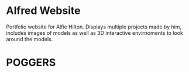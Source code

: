 # Alfred Website

Portfolio website for Alfie Hilton. Displays multiple projects made by him, includes images of models as well as 3D interactive envirnoments to look around the models. 

# POGGERS
